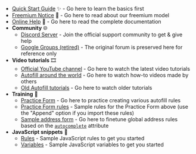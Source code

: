 - [Quick Start Guide](https://www.tohodo.com/autofill/quickstart.html) ✨ - Go here to learn the basics first
- [Freemium Notice](https://www.tohodo.com/autofill/freemium.html) 📢 - Go here to read about our freemium model
- [Online Help](https://www.tohodo.com/autofill/help.html) 📕 - Go here to read the complete documentation
- **Community** 🌐
  - [Discord Server](https://discord.gg/NY6xxsQBRD) - Join the official support community to get & give help
  - [Google Groups (retired)](https://groups.google.com/g/chrome-autofill) - The original forum is preserved here for reference only
- **Video tutorials** 🎞️
  - [Official YouTube channel](https://www.youtube.com/@lightningautofill) - Go here to watch the latest video tutorials
  - [Autofill around the world](https://www.youtube.com/playlist?list=PLwaOpg9d0KdXgwu7WlVILZCNGrKctUCoC) - Go here to watch how-to videos made by others
  - [Old Autofill tutorials](https://www.youtube.com/playlist?list=PLwaOpg9d0KdWp9kjGg4UyqJ6fGGzbtklK) - Go here to watch older tutorials
- **Training** 💪
  - [Practice Form](https://www.tohodo.com/autofill/form.html) - Go here to practice creating various autofill rules
  - [Practice Form rules](https://pastebin.com/raw/k5j87pZB) - Sample rules for the Practice Form above (use the "Append" option if you import these rules)
  - [Sample address form](https://greenido.github.io/Product-Site-101/form-cc-example.html) - Go here to finetune global address rules based on the [`autocomplete`](https://developer.mozilla.org/docs/Web/HTML/Attributes/autocomplete) attribute
- **JavaScript snippets** 📜
  - [Rules](https://github.com/thdoan/autofill-snippets/blob/main/rules.txt) - Sample JavaScript rules to get you started
  - [Variables](https://github.com/thdoan/autofill-snippets/blob/main/variables.txt) - Sample JavaScript variables to get you started

